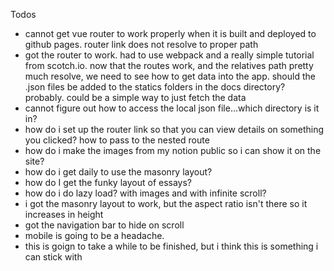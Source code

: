 Todos
- cannot get vue router to work properly when it is built and deployed to github pages. router link does not resolve to proper path
- got the router to work. had to use webpack and a really simple tutorial from scotch.io. now that the routes work, and the relatives path pretty much resolve, we need to see how to get data into the app. should the .json files be added to the statics folders in the docs directory? probably. could be a simple way to just fetch the data
- cannot figure out how to access the local json file...which directory is it in?
- how do i set up the router link so that you can view details on something you clicked? how to pass to the nested route
- how do i make the images from my notion public so i can show it on the site?
- how do i get daily to use the masonry layout?
- how do I get the funky layout of essays?
- how do i do lazy load? with images and with infinite scroll?
- i got the masonry layout to work, but the aspect ratio isn't there so it increases in height
- got the navigation bar to hide on scroll
- mobile is going to be a headache.
- this is goign to take a while to be finished, but i think this is something i can stick with
